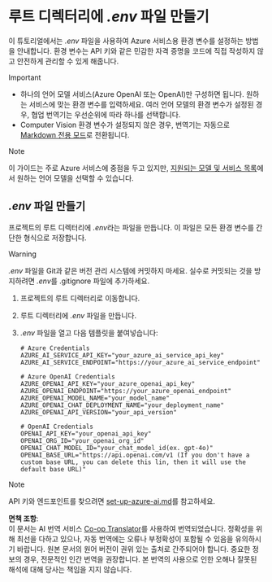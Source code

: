 <!--
CO_OP_TRANSLATOR_METADATA:
{
  "original_hash": "66029e3b67a3eb980ab8740367e91283",
  "translation_date": "2025-05-07T13:57:47+00:00",
  "source_file": "getting_started/command-line-guide/create-env-file.md",
  "language_code": "ko"
}
-->
# 루트 디렉터리에 *.env* 파일 만들기

이 튜토리얼에서는 *.env* 파일을 사용하여 Azure 서비스용 환경 변수를 설정하는 방법을 안내합니다. 환경 변수는 API 키와 같은 민감한 자격 증명을 코드에 직접 작성하지 않고 안전하게 관리할 수 있게 해줍니다.

> [!IMPORTANT]
> - 하나의 언어 모델 서비스(Azure OpenAI 또는 OpenAI)만 구성하면 됩니다. 원하는 서비스에 맞는 환경 변수를 입력하세요. 여러 언어 모델의 환경 변수가 설정된 경우, 협업 번역기는 우선순위에 따라 하나를 선택합니다.
> - Computer Vision 환경 변수가 설정되지 않은 경우, 번역기는 자동으로 [Markdown 전용 모드](./markdown-only-mode.md)로 전환됩니다.

> [!NOTE]
> 이 가이드는 주로 Azure 서비스에 중점을 두고 있지만, [지원되는 모델 및 서비스 목록](../README.md#-supported-models-and-services)에서 원하는 언어 모델을 선택할 수 있습니다.

## *.env* 파일 만들기

프로젝트의 루트 디렉터리에 *.env*라는 파일을 만듭니다. 이 파일은 모든 환경 변수를 간단한 형식으로 저장합니다.

> [!WARNING]
> *.env* 파일을 Git과 같은 버전 관리 시스템에 커밋하지 마세요. 실수로 커밋되는 것을 방지하려면 *.env*를 .gitignore 파일에 추가하세요.

1. 프로젝트의 루트 디렉터리로 이동합니다.

1. 루트 디렉터리에 *.env* 파일을 만듭니다.

1. *.env* 파일을 열고 다음 템플릿을 붙여넣습니다:

    ```plaintext
    # Azure Credentials
    AZURE_AI_SERVICE_API_KEY="your_azure_ai_service_api_key"
    AZURE_AI_SERVICE_ENDPOINT="https://your_azure_ai_service_endpoint"

    # Azure OpenAI Credentials
    AZURE_OPENAI_API_KEY="your_azure_openai_api_key"
    AZURE_OPENAI_ENDPOINT="https://your_azure_openai_endpoint"
    AZURE_OPENAI_MODEL_NAME="your_model_name"
    AZURE_OPENAI_CHAT_DEPLOYMENT_NAME="your_deployment_name"
    AZURE_OPENAI_API_VERSION="your_api_version"

    # OpenAI Credentials
    OPENAI_API_KEY="your_openai_api_key"
    OPENAI_ORG_ID="your_openai_org_id"
    OPENAI_CHAT_MODEL_ID="your_chat_model_id(ex. gpt-4o)"
    OPENAI_BASE_URL="https://api.openai.com/v1 (If you don't have a custom base URL, you can delete this lin, then it will use the default base URL)"
    ```

> [!NOTE]
> API 키와 엔드포인트를 찾으려면 [set-up-azure-ai.md](../set-up-azure-ai.md)를 참고하세요.

**면책 조항**:  
이 문서는 AI 번역 서비스 [Co-op Translator](https://github.com/Azure/co-op-translator)를 사용하여 번역되었습니다. 정확성을 위해 최선을 다하고 있으나, 자동 번역에는 오류나 부정확성이 포함될 수 있음을 유의하시기 바랍니다. 원본 문서의 원어 버전이 권위 있는 출처로 간주되어야 합니다. 중요한 정보의 경우, 전문적인 인간 번역을 권장합니다. 본 번역의 사용으로 인한 오해나 잘못된 해석에 대해 당사는 책임을 지지 않습니다.
